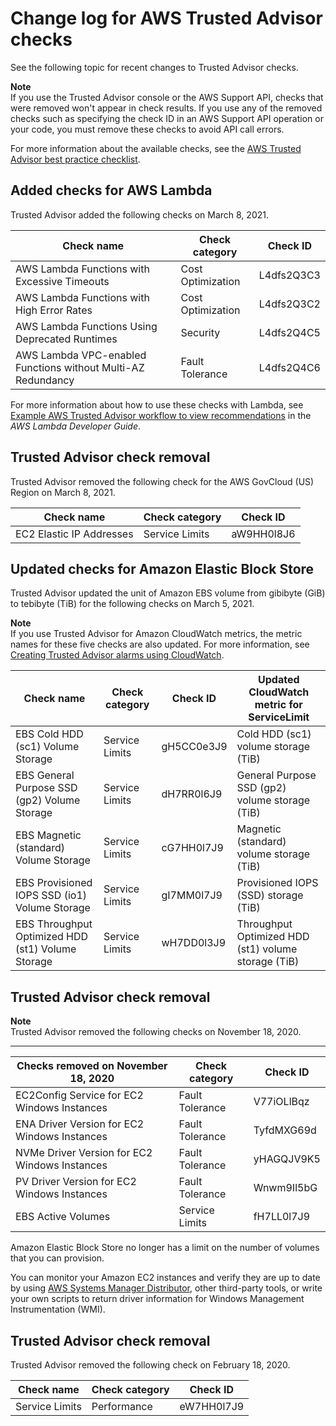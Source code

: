 # Change log for AWS Trusted Advisor checks<a name="aws-trusted-advisor-change-log"></a>

See the following topic for recent changes to Trusted Advisor checks\. 

**Note**  
If you use the Trusted Advisor console or the AWS Support API, checks that were removed won't appear in check results\. If you use any of the removed checks such as specifying the check ID in an AWS Support API operation or your code, you must remove these checks to avoid API call errors\.

For more information about the available checks, see the [AWS Trusted Advisor best practice checklist](http://aws.amazon.com/premiumsupport/technology/trusted-advisor/best-practice-checklist/)\.

## Added checks for AWS Lambda<a name="added-lambda-checks"></a>

Trusted Advisor added the following checks on March 8, 2021\.


| Check name | Check category | Check ID | 
| --- | --- | --- | 
|  AWS Lambda Functions with Excessive Timeouts  | Cost Optimization |  L4dfs2Q3C3  | 
|  AWS Lambda Functions with High Error Rates  | Cost Optimization |  L4dfs2Q3C2  | 
|  AWS Lambda Functions Using Deprecated Runtimes  | Security |  L4dfs2Q4C5  | 
|  AWS Lambda VPC\-enabled Functions without Multi\-AZ Redundancy  | Fault Tolerance |  L4dfs2Q4C6  | 

For more information about how to use these checks with Lambda, see [Example AWS Trusted Advisor workflow to view recommendations](https://docs.aws.amazon.com/lambda/latest/dg/monitoring-servicemap.html#monitoring-ta-example) in the *AWS Lambda Developer Guide*\.

## Trusted Advisor check removal<a name="remove-checks-03-08-21"></a>

Trusted Advisor removed the following check for the AWS GovCloud \(US\) Region on March 8, 2021\.


| Check name | Check category | Check ID | 
| --- | --- | --- | 
|  EC2 Elastic IP Addresses  | Service Limits |  aW9HH0l8J6  | 

## Updated checks for Amazon Elastic Block Store<a name="updated-checks-for-ebs-volume"></a>

Trusted Advisor updated the unit of Amazon EBS volume from gibibyte \(GiB\) to tebibyte \(TiB\) for the following checks on March 5, 2021\. 

**Note**  
If you use Trusted Advisor for Amazon CloudWatch metrics, the metric names for these five checks are also updated\. For more information, see [Creating Trusted Advisor alarms using CloudWatch](cloudwatch-metrics-ta.md)\.


| Check name | Check category | Check ID | Updated CloudWatch metric for ServiceLimit | 
| --- | --- | --- | --- | 
|  EBS Cold HDD \(sc1\) Volume Storage  | Service Limits |  gH5CC0e3J9  |  Cold HDD \(sc1\) volume storage \(TiB\)  | 
|  EBS General Purpose SSD \(gp2\) Volume Storage  | Service Limits |  dH7RR0l6J9  |  General Purpose SSD \(gp2\) volume storage \(TiB\)  | 
|  EBS Magnetic \(standard\) Volume Storage  | Service Limits |  cG7HH0l7J9  |  Magnetic \(standard\) volume storage \(TiB\)  | 
|  EBS Provisioned IOPS SSD \(io1\) Volume Storage  | Service Limits |  gI7MM0l7J9  |  Provisioned IOPS \(SSD\) storage \(TiB\)  | 
|  EBS Throughput Optimized HDD \(st1\) Volume Storage  | Service Limits |  wH7DD0l3J9  |  Throughput Optimized HDD \(st1\) volume storage \(TiB\)  | 

## Trusted Advisor check removal<a name="trusted-advisor-checks-removal"></a>

**Note**  
Trusted Advisor removed the following checks on November 18, 2020\.


****  

| Checks removed on November 18, 2020 | Check category | Check ID | 
| --- | --- | --- | 
|  EC2Config Service for EC2 Windows Instances  | Fault Tolerance |  V77iOLlBqz  | 
|  ENA Driver Version for EC2 Windows Instances  | Fault Tolerance |  TyfdMXG69d  | 
|  NVMe Driver Version for EC2 Windows Instances  | Fault Tolerance |  yHAGQJV9K5  | 
|  PV Driver Version for EC2 Windows Instances  | Fault Tolerance |  Wnwm9Il5bG  | 
|  EBS Active Volumes  | Service Limits |  fH7LL0l7J9  | 

Amazon Elastic Block Store no longer has a limit on the number of volumes that you can provision\.

You can monitor your Amazon EC2 instances and verify they are up to date by using [AWS Systems Manager Distributor](https://docs.aws.amazon.com/systems-manager/latest/userguide/distributor.html), other third\-party tools, or write your own scripts to return driver information for Windows Management Instrumentation \(WMI\)\.

## Trusted Advisor check removal<a name="remove-checks-02-20-2020"></a>

Trusted Advisor removed the following check on February 18, 2020\.


| Check name | Check category | Check ID | 
| --- | --- | --- | 
|  Service Limits  | Performance |  eW7HH0l7J9  | 